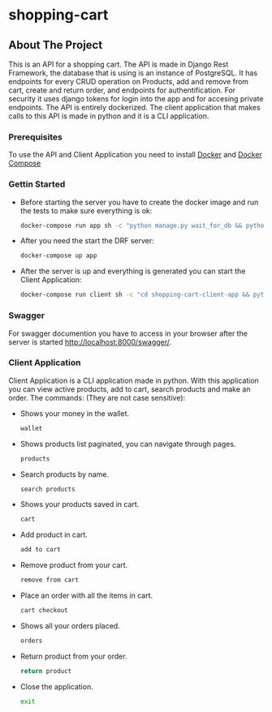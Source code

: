 # shopping-cart

## About The Project
This is an API for a shopping cart. The API is made in Django Rest Framework, the database that is using is an instance of PostgreSQL. It has endpoints for every CRUD operation on Products, add and remove from cart, create and return order, and endpoints for authentification. For security it uses django tokens for login into the app and for accesing private endpoints. The API is entirely dockerized.
The client application that makes calls to this API is made in python and it is a CLI application.

### Prerequisites
To use the API and Client Application you need to install [Docker](https://docs.docker.com/desktop/windows/install/) and [Docker Compose](https://docs.docker.com/compose/install/)

### Gettin Started
* Before starting the server you have to create the docker image and run the tests to make sure everything is ok:
  ```sh
  docker-compose run app sh -c "python manage.py wait_for_db && python manage.py test"
  ```
* After you need the start the DRF server:
  ```sh
  docker-compose up app
  ```
* After the server is up and everything is generated you can start the Client Application:
  ```sh
  docker-compose run client sh -c "cd shopping-cart-client-app && python shopping-cart-app.py"
  ```
  
### Swagger
For swagger documention you have to access in your browser after the server is started [http://localhost:8000/swagger/](http://localhost:8000/swagger/).

### Client Application
Client Application is a CLI application made in python. With this application you can view active products, add to cart, search products and make an order.
The commands: (They are not case sensitive):
* Shows your money in the wallet.
  ```sh
  wallet
  ```
* Shows products list paginated, you can navigate through pages.
  ```sh
  products
  ```
* Search products by name.
  ```sh
  search products
  ```
* Shows your products saved in cart.
  ```sh
  cart
  ```
* Add product in cart.
  ```sh
  add to cart
  ```
* Remove product from your cart.
  ```sh
  remove from cart
  ```
* Place an order with all the items in cart.
  ```sh
  cart checkout
  ```
* Shows all your orders placed.
  ```sh
  orders
  ```
* Return product from your order.
  ```sh
  return product
  ```
* Close the application.
  ```sh
  exit
  ```
